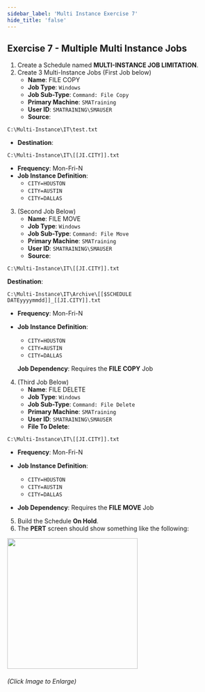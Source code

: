 ```yaml
---
sidebar_label: 'Multi Instance Exercise 7'
hide_title: 'false'
---
```


## Exercise 7 - Multiple Multi Instance Jobs

1.	Create a Schedule named **MULTI-INSTANCE JOB LIMITATION**.
2.	Create 3 Multi-Instance Jobs (First Job below)
    * **Name**: FILE COPY
    * **Job Type**: ```Windows```
    * **Job Sub-Type**: ```Command: File Copy```
    * **Primary Machine**: ```SMATraining```
    * **User ID**: ```SMATRAINING\SMAUSER```
    * **Source**:
```
C:\Multi-Instance\IT\test.txt
```
* **Destination**:
```
C:\Multi-Instance\IT\[[JI.CITY]].txt
```
* **Frequency**: Mon-Fri-N
* **Job Instance Definition**:
    * ```CITY=HOUSTON```
    * ```CITY=AUSTIN```
    * ```CITY=DALLAS```
3.	(Second Job Below)
    * **Name**: FILE MOVE
    * **Job Type**: ```Windows```
    * **Job Sub-Type**: ```Command: File Move```
    * **Primary Machine**: ```SMATraining```
    * **User ID**: ```SMATRAINING\SMAUSER```
    * **Source**:  
```
C:\Multi-Instance\IT\[[JI.CITY]].txt
```
**Destination**:  
```
C:\Multi-Instance\IT\Archive\[[$SCHEDULE DATEyyyymmdd]]_[[JI.CITY]].txt
```
* **Frequency**: Mon-Fri-N
* **Job Instance Definition**:
    * ```CITY=HOUSTON```
    * ```CITY=AUSTIN```
    * ```CITY=DALLAS```

    **Job Dependency**: Requires the **FILE COPY** Job

4.	(Third Job Below)
    * **Name**: FILE DELETE
    * **Job Type**: ```Windows```
    * **Job Sub-Type**: ```Command: File Delete```
    * **Primary Machine**: ```SMATraining```
    * **User ID**: ```SMATRAINING\SMAUSER```
    * **File To Delete**:  
```
C:\Multi-Instance\IT\[[JI.CITY]].txt
```
* **Frequency**: Mon-Fri-N
* **Job Instance Definition**:
    * ```CITY=HOUSTON```
    * ```CITY=AUSTIN```
    * ```CITY=DALLAS```

* **Job Dependency**: Requires the **FILE MOVE** Job

5.	Build the Schedule **On Hold**.
6.	The **PERT** screen should show something like the following:

<a href="imgadvanced/MultiJobScreen.png" target="_blank"><img src="imgadvanced/MultiJobScreen.png" width="300"></img></a>   

###### (Click Image to Enlarge)